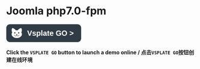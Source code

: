 # Joomla php7.0-fpm

<a href="https://www.vsplate.com/?docker-compose=https://github.com/vsplate/dcenvs/joomla/php7.0-fpm"><img alt="VSPLATE GO" src="https://raw.githubusercontent.com/vsplate/images/master/vsgo_btn.png" width="200px"></a>

**Click the `VSPLATE GO` button to launch a demo online / 点击`VSPLATE GO`按钮创建在线环境**